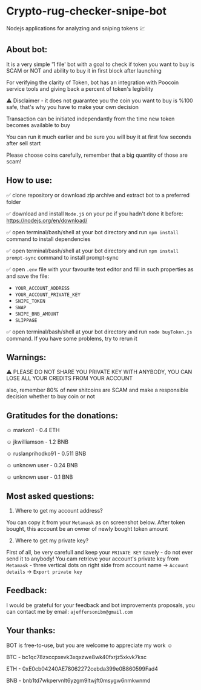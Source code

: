 # Crypto-rug-checker-snipe-bot
Nodejs applications for analyzing and sniping tokens :chart:


## About bot:

It is a very simple '1 file' bot with a goal to check if token you want to buy is SCAM or NOT and ability to buy it in first block after launching

For verifying the clarity of Token, bot has an integration with Poocoin service tools and giving back a percent of token's legibility

:warning: Disclaimer - it does not guarantee you the coin you want to buy is %100 safe, that's why you have to make your own decision 

Transaction can be initiated independantly from the time new token becomes available to buy

You can run it much earlier and be sure you will buy it at first few seconds after sell start

Please choose coins carefully, remember that a big quantity of those are scam!


## How to use:

:white_check_mark: clone repository or download zip archive and extract bot to a preferred folder

:white_check_mark: download and install `Node.j`s on your pc if you hadn't done it before: https://nodejs.org/en/download/

:white_check_mark: open terminal/bash/shell at your bot directory and run `npm install` command to install dependencies

:white_check_mark: open terminal/bash/shell at your bot directory and run `npm install prompt-sync` command to install prompt-sync

:white_check_mark: open `.env` file with your favourite text editor and fill in such properties as and save the file:

* `YOUR_ACCOUNT_ADDRESS`
* `YOUR_ACCOUNT_PRIVATE_KEY`
* `SNIPE_TOKEN`
* `SWAP`
* `SNIPE_BNB_AMOUNT`
* `SLIPPAGE`

:white_check_mark: open terminal/bash/shell at your bot directory and run `node buyToken.js` command.
If you have some problems, try to rerun it


## Warnings:

:warning:
PLEASE DO NOT SHARE YOU PRIVATE KEY WITH ANYBODY, YOU CAN LOSE ALL YOUR CREDITS FROM YOUR ACCOUNT

also, remember 80% of new shitcoins are SCAM and make a responsible decision whether to buy coin or not


## Gratitudes for the donations:
:relaxed: markon1 - 0.4 ETH

:relaxed: jkwilliamson - 1.2 BNB

:relaxed: ruslanprihodko91 - 0.511 BNB

:relaxed: unknown user - 0.24 BNB

:relaxed: unknown user - 0.1 BNB

## Most asked questions:
1. Where to get my account address?

You can copy it from your `Metamask` as on screenshot below. After token bought, this account be an owner of newly bought token amount

2. Where to get my private key?

First of all, be very carefull and keep your `PRIVATE KEY` savely - do not ever send it to anybody!
You cam retrieve your account's private key from `Metamask` - three vertical dots on right side from account name -> `Account details` -> `Export private key`

## Feedback:
I would be grateful for your feedback and bot improvements proposals, you can contact me by email:
`ajeffersonibm@gmail.com`

## Your thanks:
BOT is free-to-use, but you are welcome to appreciate my work :relaxed:

BTC - bc1qc78zxccpxevk3xqxzwe8wk40fxrjz5xkvk7ksc

ETH - 0xE0cb04240AE78062272cebda399e0B860599Fad4

BNB - bnb1td7wkpervnlt6yzgm9ltwjft0msygw6nmkwnmd
